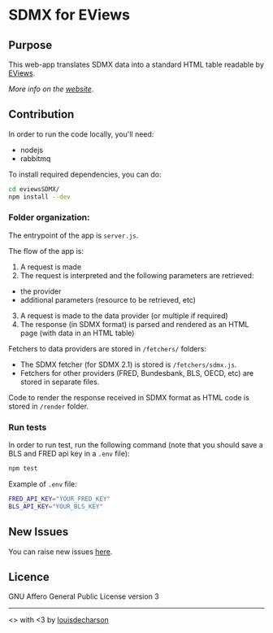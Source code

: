 # SDMX for EViews

## Purpose
This web-app translates SDMX data into a standard HTML table readable by [EViews](http://www.eviews.com/home.html).

*More info on the [website](http://sdmx.herokuapp.com)*.


## Contribution 

In order to run the code locally, you'll need:
- nodejs
- rabbitmq

To install required dependencies, you can do:
```sh
cd eviewsSDMX/
npm install --dev
```

### Folder organization:

The entrypoint of the app is `server.js`.

The flow of the app is:
1. A request is made
2. The request is interpreted and the following parameters are retrieved:
  - the provider
  - additional parameters (resource to be retrieved, etc)
3. A request is made to the data provider (or multiple if required)
4. The response (in SDMX format) is parsed and rendered as an HTML page (with data in an HTML table)


Fetchers to data providers are stored in `/fetchers/` folders:
- The SDMX fetcher (for SDMX 2.1) is stored is `/fetchers/sdmx.js`.
- Fetchers for other providers (FRED, Bundesbank, BLS, OECD, etc) are stored in separate files.

Code to render the response received in SDMX format as HTML code is stored in `/render` folder.

### Run tests

In order to run test, run the following command (note that you should save a BLS and FRED api key in a `.env` file):
```sh
npm test
```

Example of `.env` file:

```sh
FRED_API_KEY="YOUR_FRED_KEY"
BLS_API_KEY="YOUR_BLS_KEY"
```

## New Issues
 
You can raise new issues [here](https://github.com/louisdecharson/eviewsSDMX/issues/new).
 
## Licence
GNU Affero General Public License version 3

<hr/>

<> with <3 by [louisdecharson](https://github.com/louisdecharson/)

